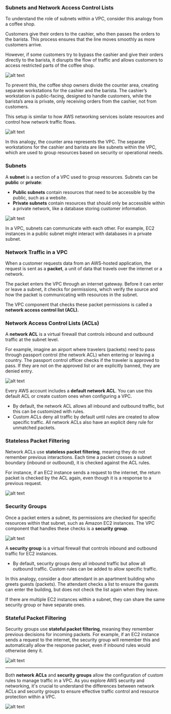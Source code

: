 ### Subnets and Network Access Control Lists

To understand the role of subnets within a VPC, consider this analogy from a coffee shop.

Customers give their orders to the cashier, who then passes the orders to the barista. This process ensures that the line moves smoothly as more customers arrive.

However, if some customers try to bypass the cashier and give their orders directly to the barista, it disrupts the flow of traffic and allows customers to access restricted parts of the coffee shop.

![alt text](image-4.png)

To prevent this, the coffee shop owners divide the counter area, creating separate workstations for the cashier and the barista. The cashier’s workstation is public-facing, designed to handle customers, while the barista’s area is private, only receiving orders from the cashier, not from customers.

This setup is similar to how AWS networking services isolate resources and control how network traffic flows.

![alt text](image-5.png)

In this analogy, the counter area represents the VPC. The separate workstations for the cashier and barista are like subnets within the VPC, which are used to group resources based on security or operational needs.

### Subnets

A **subnet** is a section of a VPC used to group resources. Subnets can be **public** or **private**:

- **Public subnets** contain resources that need to be accessible by the public, such as a website.
- **Private subnets** contain resources that should only be accessible within a private network, like a database storing customer information.

![alt text](image-6.png)

In a VPC, subnets can communicate with each other. For example, EC2 instances in a public subnet might interact with databases in a private subnet.

### Network Traffic in a VPC

When a customer requests data from an AWS-hosted application, the request is sent as a **packet**, a unit of data that travels over the internet or a network.

The packet enters the VPC through an internet gateway. Before it can enter or leave a subnet, it checks for permissions, which verify the source and how the packet is communicating with resources in the subnet.

The VPC component that checks these packet permissions is called a **network access control list (ACL).**

### Network Access Control Lists (ACLs)

A **network ACL** is a virtual firewall that controls inbound and outbound traffic at the subnet level.

For example, imagine an airport where travelers (packets) need to pass through passport control (the network ACL) when entering or leaving a country. The passport control officer checks if the traveler is approved to pass. If they are not on the approved list or are explicitly banned, they are denied entry.

![alt text](image-7.png)

Every AWS account includes a **default network ACL**. You can use this default ACL or create custom ones when configuring a VPC.

- By default, the network ACL allows all inbound and outbound traffic, but this can be customized with rules.
- Custom ACLs deny all traffic by default until rules are created to allow specific traffic. All network ACLs also have an explicit deny rule for unmatched packets.

### Stateless Packet Filtering

Network ACLs use **stateless packet filtering**, meaning they do not remember previous interactions. Each time a packet crosses a subnet boundary (inbound or outbound), it is checked against the ACL rules.

For instance, if an EC2 instance sends a request to the internet, the return packet is checked by the ACL again, even though it is a response to a previous request.

![alt text](image-8.png)

### Security Groups

Once a packet enters a subnet, its permissions are checked for specific resources within that subnet, such as Amazon EC2 instances. The VPC component that handles these checks is a **security group**.

![alt text](image-9.png)

A **security group** is a virtual firewall that controls inbound and outbound traffic for EC2 instances.

- By default, security groups deny all inbound traffic but allow all outbound traffic. Custom rules can be added to allow specific traffic.

In this analogy, consider a door attendant in an apartment building who greets guests (packets). The attendant checks a list to ensure the guests can enter the building, but does not check the list again when they leave.

If there are multiple EC2 instances within a subnet, they can share the same security group or have separate ones.

### Stateful Packet Filtering

Security groups use **stateful packet filtering**, meaning they remember previous decisions for incoming packets. For example, if an EC2 instance sends a request to the internet, the security group will remember this and automatically allow the response packet, even if inbound rules would otherwise deny it.

![alt text](image-10.png)

---

Both **network ACLs** and **security groups** allow the configuration of custom rules to manage traffic in a VPC. As you explore AWS security and networking, it's crucial to understand the differences between network ACLs and security groups to ensure effective traffic control and resource protection within a VPC.

![alt text](image-3.png)